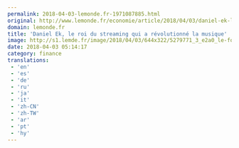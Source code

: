 ```yaml
---
permalink: 2018-04-03-lemonde.fr-1971087885.html
original: http://www.lemonde.fr/economie/article/2018/04/03/daniel-ek-le-roi-du-streaming-qui-a-revolutionne-la-musique_5279772_3234.html
domain: lemonde.fr
title: 'Daniel Ek, le roi du streaming qui a révolutionné la musique'
image: http://s1.lemde.fr/image/2018/04/03/644x322/5279771_3_e2a0_le-fondateur-et-dirigeant-de-spotify-daniel_87d829fb007b169c4261898bad21e7eb.jpg
date: 2018-04-03 05:14:17
category: finance
translations: 
 - 'en'
 - 'es'
 - 'de'
 - 'ru'
 - 'ja'
 - 'it'
 - 'zh-CN'
 - 'zh-TW'
 - 'ar'
 - 'pt'
 - 'hy'
---
```


